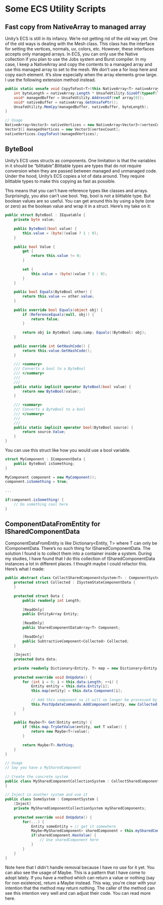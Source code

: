 # Some ECS Utility Scripts
## Fast copy from NativeArray to managed array
Unity’s ECS is still in its infancy. We’re not getting rid of the old way yet. One of the old ways is dealing with the Mesh class. This class has the interface for setting the vertices, normals, uv, colors, etc. However, these interfaces accepts only managed arrays. In ECS, you can only use the Native collection if you plan to use the Jobs system and Burst compiler. In my case, I keep a NativeArray and copy the contents to a managed array and use this managed array to set to the mesh. We don’t use a for loop here and copy each element. It’s slow especially when the array elements grow large. I use the following extension method instead.

``` C#
public static unsafe void CopyToFast<T>(this NativeArray<T> nativeArray, T[] array) where T : struct {
    int byteLength = nativeArray.Length * UnsafeUtility.SizeOf(typeof(T));
    void* managedBuffer = UnsafeUtility.AddressOf(ref array[0]);
    void* nativeBuffer = nativeArray.GetUnsafePtr();
    UnsafeUtility.MemCpy(managedBuffer, nativeBuffer, byteLength);
}
 
// Usage
NativeArray<Vector3> nativeVertices = new NativeArray<Vector3>(vertexCount, Allocator.Persistent);
Vector3[] managedVertices = new Vector3[vertexCount];
nativeVertices.CopyToFast(managedVertices);
```

## ByteBool
Unity’s ECS uses structs as components. One limitation is that the variables in it should be “blittable”.Blittable types are types that do not require conversion when they are passed between managed and unmanaged code. Under the hood, Unity’s ECS copies a lot of data around. They require blittable types to make this copying as fast as possible.

This means that you can’t have reference types like classes and arrays. Surprisingly, you also can’t use bool. Yep, bool is not a blittable type. But boolean values are so useful. You can get around this by using a byte (one or zero) as the boolean value and wrap it in a struct. Here’s my take on it:
```C#
public struct ByteBool : IEquatable {
    private byte value;
 
    public ByteBool(bool value) {
        this.value = (byte)(value ? 1 : 0);
    }
 
    public bool Value {
        get {
            return this.value != 0;
        }
 
        set {
            this.value = (byte)(value ? 1 : 0);
        }
    }
 
    public bool Equals(ByteBool other) {
        return this.value == other.value;
    }
 
    public override bool Equals(object obj) {
        if (ReferenceEquals(null, obj)) {
            return false;
        }
 
        return obj is ByteBool &amp;&amp; Equals((ByteBool) obj);
    }
 
    public override int GetHashCode() {
        return this.value.GetHashCode();
    }
     
    /// <summary>
    /// Converts a bool to a ByteBool
    /// </summary>
    /// 
    /// 
    public static implicit operator ByteBool(bool value) {
        return new ByteBool(value);
    }
     
    /// <summary>
    /// Converts a ByteBool to a bool
    /// </summary>
    /// 
    /// 
    public static implicit operator bool(ByteBool source) {
        return source.Value;
    }
}
```
You can use this struct like how you would use a bool variable.
```C#
struct MyComponent : IComponentData {
    public ByteBool isSomething;
}
 
MyComponent component = new MyComponent();
component.isSomething = true;
 
...
 
if(component.isSomething) {
    // Do something cool here
}
```

## ComponentDataFromEntity for ISharedComponentData
ComponentDataFromEntity is like Dictionary<Entity, T> where T can only be IComponentData. There’s no such thing for ISharedComponentData. The solution I found is to collect them into a container inside a system. During my studies, I have found that I do this collection of ISharedComponentData instances a lot in different places. I thought maybe I could refactor this. Here’s what I made:

```C#
public abstract class CollectSharedComponentsSystem<T> : ComponentSystem where T : struct, ISharedComponentData {
    protected struct Collected : ISystemStateComponentData {
    }
     
    protected struct Data {
        public readonly int Length;
 
        [ReadOnly]
        public EntityArray Entity;
         
        [ReadOnly]
        public SharedComponentDataArray<T> Component;
 
        [ReadOnly]
        public SubtractiveComponent<Collected> Collected;
    }
 
    [Inject]
    protected Data data;
     
    private readonly Dictionary<Entity, T> map = new Dictionary<Entity, T>(1);
     
    protected override void OnUpdate() {
        for (int i = 0; i < this.data.Length; ++i) {
            Entity entity = this.data.Entity[i];
            this.map[entity] = this.data.Component[i];
             
            // Add this component so it will no longer be processed by this system
            this.PostUpdateCommands.AddComponent(entity, new Collected());
        }
    }
     
    public Maybe<T> Get(Entity entity) {
        if (this.map.TryGetValue(entity, out T value)) {
            return new Maybe<T>(value);
        }
         
        return Maybe<T>.Nothing;
    }
}
 
// Usage
// Say you have a MySharedComponent
 
// Create the concrete system
public class MySharedComponentCollectionSystem : CollectSharedComponentsSystem<MySharedComponent> {
}
 
// Inject in another system and use it
public class SomeSystem : ComponentSystem {
    [Inject]
    private MySharedComponentCollectionSystem mySharedComponents;
 
    protected override void OnUpdate() {
        for(...) {
            Entity someEntity = // get it somewhere
            Maybe<MySharedComponent> sharedComponent = this.mySharedComponents.Get(someEntity);
            if(sharedComponent.HasValue) {
                // Use sharedComponent here
            }
        }
    }
}
```
Note here that I didn't handle removal because I have no use for it yet. You can also see the usage of Maybe<T>. This is a pattern that I have come to adopt lately. If you have a method which can return a value or nothing (say for non existence), return a Maybe<T> instead. This way, you're clear with your intention that the method may return nothing. The caller of the method can see this intention very well and can adjust their code. You can read more here.